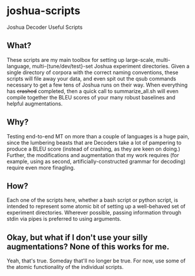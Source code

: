 # joshua-scripts
Joshua Decoder Useful Scripts

## What?
These scripts are my main toolbox for setting up large-scale, multi-language, multi-{tune/dev/test}-set Joshua experiment directories. Given a single directory of corpora with the correct naming conventions, these scripts will file away your data,
and even spit out the qsub commands necessary to get a few tens of Joshua runs on their way. When everything has ~~crashed~~ 
completed, then a quick call to summarize_all.sh will even compile together the BLEU scores of your many robust baselines and
helpful augmentations. 

## Why?
Testing end-to-end MT on more than a couple of languages is a huge pain, since the lumbering beasts that are Decoders take 
a lot of pampering to produce a BLEU score (instead of crashing, as they are keen on doing.) Further, the modifications and
augmentation that my work requires (for example, using as second, artificially-constructed grammar for decoding) require even
more finagling. 

## How?
Each one of the scripts here, whether a bash script or python script, is intended to represent some atomic bit of setting
up a well-behaved set of experiment directories. Wherever possible, passing information through stdin via pipes is preferred
to using arguments. 

## Okay, but what if I don't use your silly augmentations? None of this works for me.
Yeah, that's true. Someday that'll no longer be true. For now, use some of the atomic functionality of the individual
scripts.

